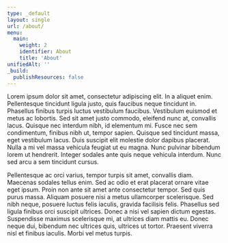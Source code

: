 ```yaml
---
type: _default
layout: single
url: /about/
menu:
  main:
    weight: 2
    identifier: About
    title: 'About'
unifiedAlt: ''
_build:
  publishResources: false
---
```


Lorem ipsum dolor sit amet, consectetur adipiscing elit. In a aliquet enim. Pellentesque tincidunt ligula justo, quis faucibus neque tincidunt in. Phasellus finibus turpis luctus vestibulum faucibus. Vestibulum euismod et metus ac lobortis. Sed sit amet justo commodo, eleifend nunc at, convallis lacus. Quisque nec interdum nibh, id elementum mi. Fusce nec sem condimentum, finibus nibh ut, tempor sapien. Quisque sed tincidunt massa, eget vestibulum lacus. Duis suscipit elit molestie dolor dapibus placerat. Nulla a mi vel massa vehicula feugiat ut eu magna. Nunc pulvinar bibendum lorem ut hendrerit. Integer sodales ante quis neque vehicula interdum. Nunc sed arcu a sem tincidunt cursus.

Pellentesque ac orci varius, tempor turpis sit amet, convallis diam. Maecenas sodales tellus enim. Sed ac odio et erat placerat ornare vitae eget ipsum. Proin non ante sit amet ante consectetur tempor. Sed quis purus massa. Aliquam posuere nisi a metus ullamcorper scelerisque. Sed nibh neque, posuere luctus felis iaculis, gravida facilisis felis. Phasellus sed ligula finibus orci suscipit ultrices. Donec a nisi vel sapien dictum egestas. Suspendisse maximus scelerisque mi, at ultrices diam mattis eu. Donec neque dui, bibendum nec ultrices quis, ultrices ut tortor. Praesent viverra nisl et finibus iaculis. Morbi vel metus turpis.
